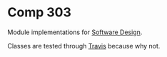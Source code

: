# Comp 303

Module implementations for [Software Design](https://github.com/prmr/SoftwareDesign).

Classes are tested through [Travis](https://travis-ci.org/AllanWang/Comp-303) because why not.